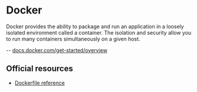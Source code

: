 

# Docker

Docker provides the ability to package and run an application in a loosely isolated environment called a container. The isolation and security allow you to run many containers simultaneously on a given host. 

-- [docs.docker.com/get-started/overview](https://docs.docker.com/get-started/overview/)

## Official resources

- [Dockerfile reference](https://docs.docker.com/engine/reference/builder/)

